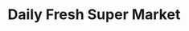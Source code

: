 ---
title: "Daily Fresh Super Market"
url: /dearborn/daily-fresh-super-market/
shop: supermarket
---